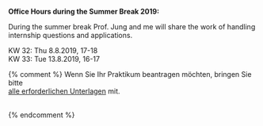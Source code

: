 


<b> Office Hours during the Summer Break 2019: </b>
<br/>

During the summer break Prof. Jung and me will share the work of handling internship questions and applications.  <br/>

KW 32: Thu 8.8.2019, 17-18<br/>
KW 33: Tue 13.8.2019, 16-17<br/>

{% comment %}
Wenn Sie Ihr Praktikum beantragen möchten, bringen Sie bitte<br />
<a href ="https://imi-bachelor.htw-berlin.de/studium/praktikum/#c10769">
alle erforderlichen Unterlagen</a> mit.
<br /><br />

<div class="alert alert-info" role="alert"></div>

<div class="alert alert-danger" role="alert"></div>

{% endcomment %}

